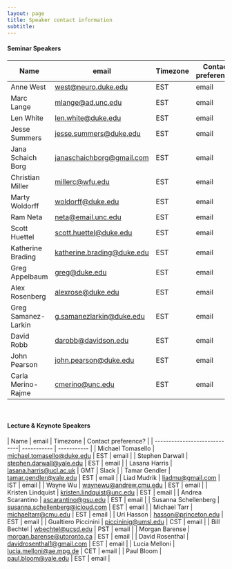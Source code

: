 ```yaml
---
layout: page
title: Speaker contact information
subtitle:
---
```


#### Seminar Speakers
<p></p>

| Name                | email | Timezone | Contact preference? |
| --------------------| ----------- | ----------- | -------- |
| Anne West           | [west@neuro.duke.edu](mailto:west@neuro.duke.edu) | EST | email |
| Marc Lange          | [mlange@ad.unc.edu](mailto:mlange@ad.unc.edu)    | EST | email |
| Len White   | [len.white@duke.edu](mailto:len.white@duke.edu)   | EST | email |
| Jesse Summers          | [jesse.summers@duke.edu](mailto:jesse.summers@duke.edu)   | EST | email |
| Jana Schaich Borg      | [janaschaichborg@gmail.com](mailto:janaschaichborg@gmail.com) | EST | email |
| Christian Miller       | [millerc@wfu.edu](mailto:millerc@wfu.edu)  | EST | email |
| Marty Woldorff         | [woldorff@duke.edu](mailto:woldorff@duke.edu)  | EST | email |
| Ram Neta               | [neta@email.unc.edu](mailto:neta@email.unc.edu)  | EST | email |
| Scott Huettel           | [scott.huettel@duke.edu](mailto:scott.huettel@duke.edu) | EST | email |
| Katherine Brading     | [katherine.brading@duke.edu](mailto:katherine.brading@duke.edu)  | EST | email |
| Greg Appelbaum            | [greg@duke.edu](mailto:greg@duke.edu)  | EST | email |
| Alex Rosenberg          | [alexrose@duke.edu](mailto:alexrose@duke.edu) | EST | email |
| Greg Samanez-Larkin    | [g.samanezlarkin@duke.edu](mailto:g.samanezlarkin@duke.edu)  | EST | email |
| David Robb    | [darobb@davidson.edu](mailto:darobb@davidson.edu) | EST | email |
| John Pearson       | [john.pearson@duke.edu](mailto:john.pearson@duke.edu)  | EST | email |
| Carla Merino-Rajme     | [cmerino@unc.edu](mailto:cmerino@unc.edu)  | EST | email |

<br>

#### Lecture & Keynote Speakers
<p></p>

| Name                         | email | Timezone | Contact preference? |
| -----------------------------| -----------      | -----------         |
| Michael Tomasello      | [michael.tomasello@duke.edu](mailto:michael.tomasello@duke.edu) | EST | email |
| Stephen Darwall        | [stephen.darwall@yale.edu](mailto:stephen.darwall@yale.edu)    | EST | email |
| Lasana Harris   | [lasana.harris@ucl.ac.uk](mailto:lasana.harris@ucl.ac.uk)   | GMT | Slack |
| Tamar Gendler       | [tamar.gendler@yale.edu](mailto:tamar.gendler@yale.edu)   | EST | email |
| Liad Mudrik          | [liadmu@gmail.com](mailto:liadmu@gmail.com) | IST | email |
| Wayne Wu            | [waynewu@andrew.cmu.edu](mailto:waynewu@andrew.cmu.edu)  | EST | email |
| Kristen Lindquist    | [kristen.lindquist@unc.edu](mailto:kristen.lindquist@unc.edu)  | EST | email |
| Andrea Scarantino     | [ascarantino@gsu.edu](mailto:ascarantino@gsu.edu)  | EST | email |
| Susanna Schellenberg   | [susanna.schellenberg@icloud.com](mailto:susanna.schellenberg@icloud.com) | EST | email |
| Michael Tarr     | [michaeltarr@cmu.edu](mailto:michaeltarr@cmu.edu)  | EST | email |
| Uri Hasson            | [hasson@princeton.edu](mailto:hasson@princeton.edu)  | EST | email |
| Gualtiero Piccinini          | [piccininig@umsl.edu](mailto:piccininig@umsl.edu) | CST | email |
| Bill Bechtel            | [wbechtel@ucsd.edu](mailto:wbechtel@ucsd.edu)  | PST | email |
| Morgan Barense    | [morgan.barense@utoronto.ca](mailto:morgan.barense@utoronto.ca) | EST | email |
| David Rosenthal       | [davidrosenthal1@gmail.com](mailto:davidrosenthal1@gmail.com)  | EST | email |
| Lucia Melloni          | [lucia.melloni@ae.mpg.de](mailto:lucia.melloni@ae.mpg.de)  | CET | email |
| Paul Bloom              | [paul.bloom@yale.edu](mailto:paul.bloom@yale.edu)  | EST | email |
